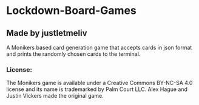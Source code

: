 # Lockdown-Board-Games

## Made by justletmeliv

A Monikers based card generation game that accepts cards in json format and prints the randomly chosen cards to the terminal.

### License:

The Monikers game is available under a Creative Commons BY-NC-SA 4.0 license and its name is trademarked by Palm Court LLC. Alex Hague and Justin Vickers made the original game.
